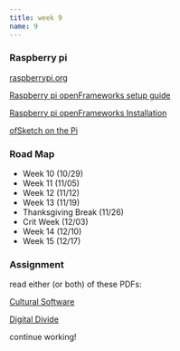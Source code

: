 ```yaml
---
title: week 9
name: 9
---
```


<h3 class="text-muted">Raspberry pi</h3>

<a href="http://www.raspberrypi.org/" target="_blank" class="inline">raspberrypi.org</a>

<a href="http://openframeworks.cc/setup/raspberrypi/" target="_blank" class="inline">Raspberry pi openFrameworks setup guide</a>

<a href="http://openframeworks.cc/setup/raspberrypi/Raspberry-Pi-Getting-Started.html" target="_blank" class="inline">Raspberry pi openFrameworks Installation</a>

<a href="https://github.com/openframeworks/ofBook/blob/master/chapters/ofSketch/chapter.md" target="_blank" class="inline">ofSketch on the Pi</a>

<h3 class="text-muted">Road Map</h3>

- Week 10 (10/29)
- Week 11 (11/05)
- Week 12 (11/12)
- Week 13 (11/19)
- Thanksgiving Break (11/26)
- Crit Week (12/03)
- Week 14 (12/10)
- Week 15 (12/17)

<h3 class="text-muted">Assignment</h3>

read either (or both) of these PDFs:

<a href="{{site.url}}/media/pdfs/Manoich.Cultural_Software.2011.pdf" class="inline" target="_blank">Cultural Software</a>

<a href="{{site.url}}/media/pdfs/Digital Divide.pdf" class="inline" target="_blank">Digital Divide</a>

continue working!

